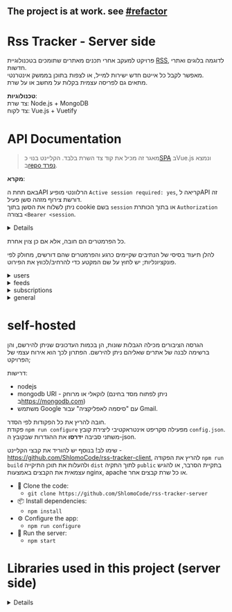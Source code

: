 ## The project is at work. see [#refactor](https://github.com/ShlomoCode/rss-tracker-server/pull/2)
# Rss Tracker - Server side

פרויקט למעקב אחרי תכנים מאתרים שתומכים בטכנולוגיית [RSS](https://he.wikipedia.org/wiki/RSS), לדוגמה בלוגים ואתרי חדשות.</br>
מאפשר לקבל כל אייטם חדש ישירות למייל, או לצפות בתוכן בממשק אינטרנטי.</br>
מתאים גם לפריסה עצמית בקלות על מחשב או על שרת.

**טכנולוגיות**:</br>
צד שרת: Node.js + MongoDB</br>
צד לקוח: Vue.js + Vuetify

# API Documentation

>מאגר זה מכיל את קוד צד השרת בלבד. הקליינט בנוי כ[SPA](https://en.wikipedia.org/wiki/Single-page_application) בVue.js ונמצא ב[repo נפרד](https://github.com/ShlomoCode/rss-tracker-client).

**מקרא**:

באם תחת הAPI הרלוונטי מופיע `Active session required: yes`, קריאה לAPI זה דורשת צירוף מזהה סשן פעיל.</br>
ניתן לשלוח את הסשן בתוך cookie בשם `session` או בתוך הכותרת `Authorization` בצורה `<Bearer <session`.

<details>

> את הסשן ניתן לקבל בכתובת הlogin על ידי שליחת שם משתמש וסיסמה.
> באם ההתחברות תקינה, הסשן יחזור כcookie בשם `session` עם הגדרת `httpOnly` ותפוגה של 30 ימים, וכן בתשובת הJSON.</br>
> יש לשים לב שייתכן שסשן יפוג קודם, לדוגמה במקרה של שינוי סיסמה.
> ניתן לבטל את הטוקן באופן יזום ע"י שליחת בקשה לכתובת הlogout בצירוף הסשן כעוגיה/header, כנ"ל.

</details>

כל הפרמטרים הם חובה, אלא אם כן צוין אחרת.

להלן תיעוד בסיסי של הנתיבים שקיימים כרגע והפרמטרים שהם דורשים, מחולק לפי פונקציונליות; יש לחוץ על שם המקטע כדי להרחיב/לכווץ את הפירוט.

<details>
<summary>users</summary>

## users

APIs תחת הנתיב `/api/users`. מכילים פעולות הקשורות למשתמשים.

#### signup

הרשמת משתמש חדש.

```
    POST /api/users/signup
```

**body:**

- email
- password

**Active session required**: no

#### login

התחברות למשתמש קיים.

```
    POST /api/users/login
```

**body**:

- email
- password

**Active session required**: no

#### log out

התנתקות ומחיקת הסשן הפעיל מהדאטהבייס.

```
    POST /api/users/logout
```

**Active session required**: yes

#### send verify email

בקשת שליחת מייל אימות למייל המשתמש המחובר כעת.

```
    POST /api/users/send-verification-email
```

none parameters.

**Active session required**: yes

#### verify

אימות מייל עבור המשתמש המחובר כעת.

```
    POST /api/users/verify
```

**body**:

- code [5 digits]

**Active session required**: yes

### forgot password

בקשת שליחת מייל לאיפוס סיסמה.

```
    POST /api/users/forgot-password
```

**body**:

- email

**Active session required**: no

### change password

שינוי סיסמה באמצעות קוד אימות.

```
    POST /api/users/change-password
```

**body**:
    - email
    - newPassword
    - token [5 digits]

**Active session required**: no

</details>

<details>
<summary>feeds</summary>

## articles

APIs תחת הנתיב `/api/articles`. מכילים פעולות הקשורות למאמרים (פריטים בתוך פיד).

#### get articles unread

החזרת רשימת מאמרים שלא נקראו עדיין על ידי המשתמש המחובר מתוך הפידים שהוא מנוי אליהם.

```
    GET /api/articles/unread
```

**Active session required**: yes

#### get single article

החזרת מאמר ספציפי.

המאמר הופך ל"נקרא" לאחר קבלה שלו במתודה זו.

```
    GET /api/articles/:articleId
```

**Active session required**: yes

## feeds

APIs תחת הנתיב `/api/feeds`. מכילים פעולות הקשורות לערוצי העדכונים (RSS). בקבלת מידע על פיד, מושמטים פרטים על משתמשים אחרים שנרשמו לפיד.

#### get all feeds

קבלת כל הפידים הקיימים במערכת.

```
    GET /api/feeds
```

**Active session required**: yes

#### get specific feed

מחזיר פיד ספציפי.

```
    GET /api/feeds/:id
```

**params**:

- id [feed id - mongo id]

**Active session required**: yes

#### create new feed

יצירת פיד חדש.
באם הוגדרה רשימה לבנה - כפוף להיצאות הםיד תחת דומיין מורשה.

```
    POST /api/feeds
```

**body**:
    - url [feed url. prefix - etc. '/feed' is required]

**Active session required**: yes

</details>

<details>
<summary>subscriptions</summary>

## subscriptions

ניהול הרשמות לפידים (קבלה למייל של כל תוכן חדש בפיד המנוי).

#### subscribe to feed

הרשמה לקבלת עדכונים למייל עבור פיד מסוים.

```
    POST /api/subscriptions/:feedId
```

**params**:
    - feedId [mongo id]

**Active session required**: yes

#### unsubscribe from feed

ביטול הרשמה לקבלת עדכונים למייל עבור פיד מסוים.

```
    DELETE /api/subscriptions/:feedId
```

**params**:
    - feedId [mongo id]

**Active session required**: yes

#### unsubscribe from all feeds

ביטול כל המנויים הקיימים עבור המשתמש המחובר.
כרגע לא ממומש בקליינט.

```
    POST /api/subscriptions/unsubscribe-all
```

none parameters.

**Active session required**: yes

</details>

<details>
<summary>general</summary>

## general

APIs תחת הנתיב `/api/general`. עבור פעולות כלליות

#### get statistics

קבלת סטטיסטיקות כלליות עבור המערכת.

```
    GET /api/general/statistics
```

none parameters.

**Active session required**: no
</details>

# self-hosted

הגרסה הציבורים מכילה הגבלות שונות, הן בכמות העדכונים שניתן להירשם, והן ברשימה לבנה של אתרים שאליהם ניתן להירשם. הפתרון לכך הוא אירוח עצמי של הפרויקט;

דרישות:

- nodejs
- mongodb URI - לוקאלי או מרוחק (ניתן לפתוח מסד בחינם ב<https://mongodb.com>)
- משתמש Google עם "סיסמה לאפליקציה" עבור Gmail.

חובה להריץ את כל הפקודות לפי הסדר.</br>
פקודת `npm run configure` מפעילה סקריפט אינטראקטיבי ליצירת קובץ `config.json`.</br>
משתני סביבה **ידרסו** את ההגדרות שבקובץ ה-json.

שימו לב! בנוסף יש להוריד את קבצי הקליינט - https://github.com/ShlomoCode/rss-tracker-client, להריץ את הפקודה `npm run build` ולהעלות את תוכן התיקייה `dist` לתוך התקיה `public` בתקיית הסרבר, או להגיש עצמאית את הקבצים באמצעות nginx, apache או כל שרת קבצים אחר.

- 🧰 Clone the code:
  - `git clone https://github.com/ShlomoCode/rss-tracker-server`
- 📦 Install dependencies:
  - `npm install`
- ⚙️ Configure the app:
  - `npm run configure`
- 🏃 Run the server:
  - `npm start`

# Libraries used in this project (server side)

<details>

- morgan - logger

- nodemon - refresh the server on file change

- express - http server

- cookie-parser - parse cookies in the server side

- mongoose - connecting to mongoDB

- rss-to-json - get rss feed and convert it to json

- nodemailer - send emails

- zxcvbn-ts - to check the strength of the password

- bcrypt - to encrypt the password

- html-entities - לטיפול באתרים ששולחים בפיד את התוים המיוחדים (מירכאות לדוגמה) בפורמט [HTML Entities](https://www.w3schools.com/html/html_entities.asp)

- html-metadata-parser - get image from html for sites that don't support og:image (JDN example)

- image-to-base64 - download image from url and convert it to base64

- prompts - to get the user input in the configuration process (setup.js file)

- ms - convert milliseconds to human readable format or time in string to milliseconds

- ejs - template engine - emails templates

- javascript-time-ago - convert time to human readable format (for emails)

- express-async-errors - to handle async errors in express

- cross-env - Setting environment variables in the command line (for cross-platform)

- colors - to print colors in the console

- ajv - to validate the requests

- validator - to validate the input

- module-alias - to use aliases in the paths require()

- sanitize-html - to sanitize the html

- cheerio - apply changes to the html before send to client

<details>

